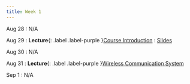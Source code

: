 ```yaml
---
title: Week 1
---
```


Aug 28
: N/A 

Aug 29
: **Lecture**{: .label .label-purple }[Course Introduction](#)
  : [Slides](/assets/slides/lec01-intro_cse610.pdf)

Aug 30
: N/A 

Aug 31
: **Lecture**{: .label .label-purple }[Wireless Communication System](#)

Sep 1
: N/A 

